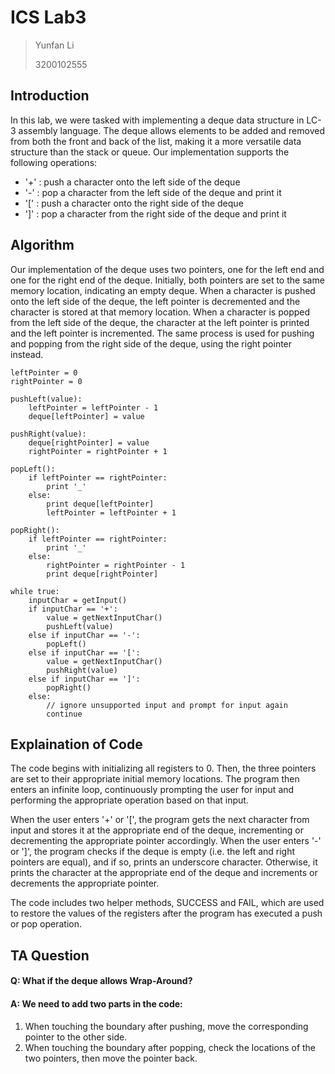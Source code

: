 # ICS Lab3

> Yunfan Li
>
> 3200102555

## Introduction
In this lab, we were tasked with implementing a deque data structure in LC-3 assembly language. The deque allows elements to be added and removed from both the front and back of the list, making it a more versatile data structure than the stack or queue. Our implementation supports the following operations:

- '+' : push a character onto the left side of the deque
- '-' : pop a character from the left side of the deque and print it
- '[' : push a character onto the right side of the deque
- ']' : pop a character from the right side of the deque and print it

## Algorithm
Our implementation of the deque uses two pointers, one for the left end and one for the right end of the deque. Initially, both pointers are set to the same memory location, indicating an empty deque. When a character is pushed onto the left side of the deque, the left pointer is decremented and the character is stored at that memory location. When a character is popped from the left side of the deque, the character at the left pointer is printed and the left pointer is incremented. The same process is used for pushing and popping from the right side of the deque, using the right pointer instead.

```pseudocode
leftPointer = 0
rightPointer = 0

pushLeft(value):
    leftPointer = leftPointer - 1
    deque[leftPointer] = value

pushRight(value):
    deque[rightPointer] = value
    rightPointer = rightPointer + 1

popLeft():
    if leftPointer == rightPointer:
        print '_'
    else:
        print deque[leftPointer]
        leftPointer = leftPointer + 1

popRight():
    if leftPointer == rightPointer:
        print '_'
    else:
        rightPointer = rightPointer - 1
        print deque[rightPointer]

while true:
    inputChar = getInput()
    if inputChar == '+':
        value = getNextInputChar()
        pushLeft(value)
    else if inputChar == '-':
        popLeft()
    else if inputChar == '[':
        value = getNextInputChar()
        pushRight(value)
    else if inputChar == ']':
        popRight()
    else:
        // ignore unsupported input and prompt for input again
        continue
```



## Explaination of Code
The code begins with initializing all registers to 0. Then, the three pointers are set to their appropriate initial memory locations. The program then enters an infinite loop, continuously prompting the user for input and performing the appropriate operation based on that input.

When the user enters '+' or '[', the program gets the next character from input and stores it at the appropriate end of the deque, incrementing or decrementing the appropriate pointer accordingly. When the user enters '-' or ']', the program checks if the deque is empty (i.e. the left and right pointers are equal), and if so, prints an underscore character. Otherwise, it prints the character at the appropriate end of the deque and increments or decrements the appropriate pointer.

The code includes two helper methods, SUCCESS and FAIL, which are used to restore the values of the registers after the program has executed a push or pop operation.

## TA Question

#### Q: What if the deque allows Wrap-Around?
#### A: We need to add two parts in the code:

1. When touching the boundary after pushing, move the corresponding pointer to the other side.
2. When touching the boundary after popping, check the locations of the two pointers, then move the pointer back.